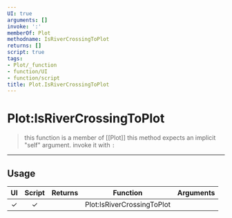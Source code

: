 ```yaml
---
UI: true
arguments: []
invoke: ':'
memberOf: Plot
methodname: IsRiverCrossingToPlot
returns: []
script: true
tags:
- Plot/_function
- function/UI
- function/script
title: Plot.IsRiverCrossingToPlot
---
```

# Plot:IsRiverCrossingToPlot
> this function is a member of [[Plot]]
> this method expects an implicit "self" argument. invoke it with `:`
-----
## Usage
|  UI | Script | Returns | Function | Arguments |
|:---:|:------:|-------:|:--------:|:---------|
|✓|✓||Plot:IsRiverCrossingToPlot||
